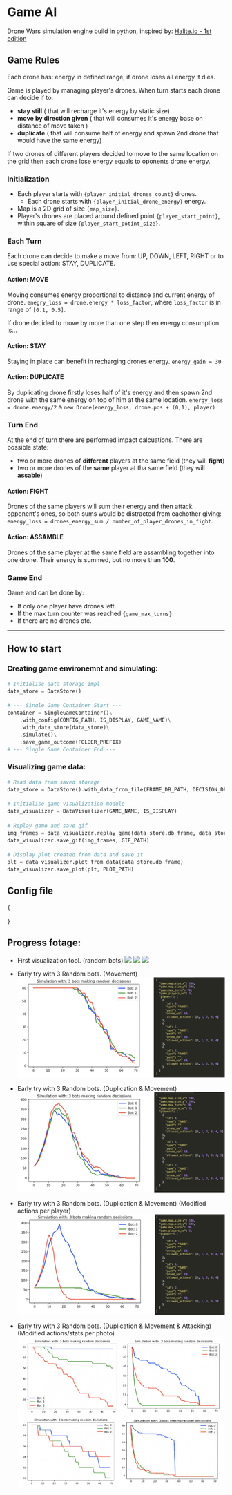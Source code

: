 # Game AI

Drone Wars simulation engine build in python, inspired by: [Halite.io - 1st edition](https://2016.halite.io/index.html)

## Game Rules

Each drone has: energy in defined range, if drone loses all energy it dies.

Game is played by managing player's drones. When turn starts each drone can decide if to:

- **stay still** ( that will recharge it's energy by static size)
- **move by direction given** ( that will consumes it's energy base on distance of move taken )
- **duplicate** ( that will consume half of energy and spawn 2nd drone that would have the same energy)

If two drones of different players decided to move to the same location on the grid then each drone lose energy equals to oponents drone energy.

### Initialization

- Each player starts with `{player_initial_drones_count}` drones.
  - Each drone starts with `{player_initial_drone_energy}` energy.
- Map is a 2D grid of size `{map_size}`.
- Player's drones are placed around defined point `{player_start_point}`, within square of size `{player_start_potint_size}`.

### Each Turn

Each drone can decide to make a move from: UP, DOWN, LEFT, RIGHT or to use special action: STAY, DUPLICATE.

#### Action: MOVE

Moving consumes energy proportional to distance and current energy of drone. `enegry_loss = drone.energy * loss_factor`, where `loss_factor` is in range of `[0.1, 0.5]`.

If drone decided to move by more than one step then energy consumption is...

#### Action: STAY

Staying in place can benefit in recharging drones energy. `energy_gain = 30`

#### Action: DUPLICATE

By duplicating drone firstly loses half of it's energy and then spawn 2nd drone with the same energy on top of him at the same location.
`energy_loss = drone.energy/2`
& `new Drone(energy_loss, drone.pos + (0,1), player)`

### Turn End

At the end of turn there are performed impact calcuations. There are possible state:

- two or more drones of **different** players at the same field (they will **fight**)
- two or more drones of the **same** player at tha same field (they will **assable**)

#### Action: FIGHT

Drones of the same players will sum their energy and then attack opponent's ones, so both sums would be distracted from eachother giving: `energy_loss = drones_energy_sum / number_of_player_drones_in_fight`.

#### Action: ASSAMBLE

Drones of the same player at the same field are assambling together into one drone. Their energy is summed, but no more than **100**.

### Game End

Game and can be done by:

- If only one player have drones left.
- If the max turn counter was reached `{game_max_turns}`.
- If there are no drones ofc.

---

## How to start

### Creating game environemnt and simulating:

```python
# Initialise data storage impl
data_store = DataStore()

# --- Single Game Container Start ---
container = SingleGameContainer()\
    .with_config(CONFIG_PATH, IS_DISPLAY, GAME_NAME)\
    .with_data_store(data_store)\
    .simulate()\
    .save_game_outcome(FOLDER_PREFIX)
# --- Single Game Container End ---
```

### Visualizing game data:

```python
# Read data from saved storage
data_store = DataStore().with_data_from_file(FRAME_DB_PATH, DECISION_DB_PATH)

# Initialise game visualization module
data_visualizer = DataVisualizer(GAME_NAME, IS_DISPLAY)

# Replay game and save gif
img_frames = data_visualizer.replay_game(data_store.db_frame, data_store.db_decission)
data_visualizer.save_gif(img_frames, GIF_PATH)

# Display plot created from data and save it
plt = data_visualizer.plot_from_data(data_store.db_frame)
data_visualizer.save_plot(plt, PLOT_PATH)
```

## Config file

    {

    }

## Progress fotage:

- First visualization tool. (random bots)
  ![](.git_examples/early_work_visualization_tool_3.gif)
  ![](.git_examples/early_work_visualization_tool_1.gif)
  ![](.git_examples/early_work_visualization_tool_2.gif)

- Early try with 3 Random bots. (Movement)
  ![](.git_examples/early_work_random_bots.png)

- Early try with 3 Random bots. (Duplication & Movement)
  ![](.git_examples/early_work_random_bots_with_duplication_impl.png)

- Early try with 3 Random bots. (Duplication & Movement) (Modified actions per player)
  ![](.git_examples/early_work_random_bots_individual_pool_of_actions.png)

- Early try with 3 Random bots. (Duplication & Movement & Attacking) (Modified actions/stats per photo)
  ![](.git_examples/early_work_random_bots_attacking_impl.png)
